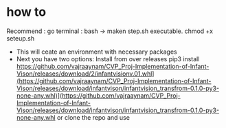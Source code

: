 # how to 

Recommend :  go terminal : bash -> maken step.sh executable. chmod +x seteup.sh
- This will ceate an environment with necessary packages
- Next you have two options:
Install from over releases pip3 install https://github.com/vajraaynam/CVP_Proj-Implementation-of-Infant-Vison/releases/download/2/infantvisionv.01.whl](https://github.com/vajraaynam/CVP_Proj-Implementation-of-Infant-Vison/releases/download/infantvison/infantvision_transfrom-0.1.0-py3-none-any.whl)](https://github.com/vajraaynam/CVP_Proj-Implementation-of-Infant-Vison/releases/download/infantvison/infantvision_transfrom-0.1.0-py3-none-any.whl
or clone the repo and use 
  
